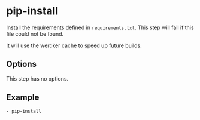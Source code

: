 # pip-install

Install the requirements defined in `requirements.txt`. This step will fail if this file could not be found.

It will use the wercker cache to speed up future builds.

## Options

This step has no options.

## Example

    - pip-install

